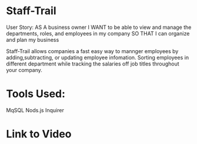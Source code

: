 # Staff-Trail
User Story:
AS A business owner
I WANT to be able to view and manage the departments, roles, and employees in my company
SO THAT I can organize and plan my business

Staff-Trail allows companies a fast easy way to mannger employees by adding,subtracting, or updating employee infomation. Sorting employees in different department while tracking the salaries off job titles throughout your company. 

# Tools Used:
MqSQL
Nods.js
Inquirer

# Link to Video


